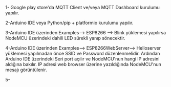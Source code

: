 1- Google play store'da MQTT Client ve/veya MQTT Dashboard kurulumu yapılır.

2-Arduino IDE veya Python/pip + platformio kurulumu yapılır.

3-Arduino IDE üzerinden Examples--> ESP8266 --> Blink yüklemesi yapılırsa NodeMCU üzerindeki dahili LED sürekli yanıp sönecektir.

4-Arduino IDE üzerinden Examples--> ESP8266WebServer--> Helloserver yüklemesi yapılmadan önce SSID ve Password düzenlenmelidir. Ardından Arduino IDE üzerindeki Seri port açılır ve NodeMCU'nun hangi IP adresini aldığına bakılır. IP adresi web browser üzerine yazıldığında NodeMCU'nun mesajı görüntülenir.

5-
